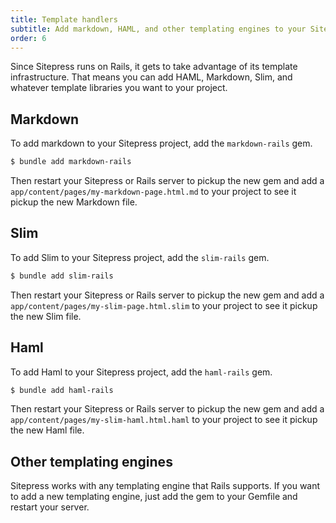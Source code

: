 ```yaml
---
title: Template handlers
subtitle: Add markdown, HAML, and other templating engines to your Sitepress project
order: 6
---
```


Since Sitepress runs on Rails, it gets to take advantage of its template infrastructure. That means you can add HAML, Markdown, Slim, and whatever template libraries you want to your project.

## Markdown

To add markdown to your Sitepress project, add the `markdown-rails` gem.

```sh
$ bundle add markdown-rails
```

Then restart your Sitepress or Rails server to pickup the new gem and add a `app/content/pages/my-markdown-page.html.md` to your project to see it pickup the new Markdown file.

## Slim

To add Slim to your Sitepress project, add the `slim-rails` gem.

```sh
$ bundle add slim-rails
```

Then restart your Sitepress or Rails server to pickup the new gem and add a `app/content/pages/my-slim-page.html.slim` to your project to see it pickup the new Slim file.

## Haml

To add Haml to your Sitepress project, add the `haml-rails` gem.

```sh
$ bundle add haml-rails
```

Then restart your Sitepress or Rails server to pickup the new gem and add a `app/content/pages/my-slim-haml.html.haml` to your project to see it pickup the new Haml file.

## Other templating engines

Sitepress works with any templating engine that Rails supports. If you want to add a new templating engine, just add the gem to your Gemfile and restart your server.